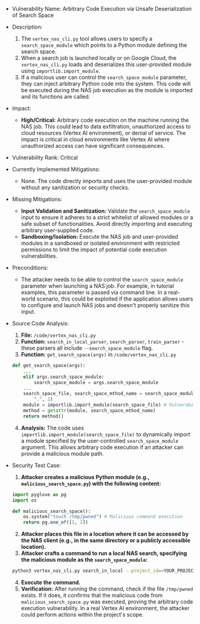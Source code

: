 - Vulnerability Name: Arbitrary Code Execution via Unsafe Deserialization of Search Space

- Description:
    1. The `vertex_nas_cli.py` tool allows users to specify a `search_space_module` which points to a Python module defining the search space.
    2. When a search job is launched locally or on Google Cloud, the `vertex_nas_cli.py`  loads and deserializes this user-provided module using `importlib.import_module`.
    3. If a malicious user can control the `search_space_module` parameter, they can inject arbitrary Python code into the system. This code will be executed during the NAS job execution as the module is imported and its functions are called.

- Impact:
    *   **High/Critical:** Arbitrary code execution on the machine running the NAS job. This could lead to data exfiltration, unauthorized access to cloud resources (Vertex AI environment), or denial of service. The impact is critical in cloud environments like Vertex AI where unauthorized access can have significant consequences.

- Vulnerability Rank: Critical

- Currently Implemented Mitigations:
    *   None. The code directly imports and uses the user-provided module without any sanitization or security checks.

- Missing Mitigations:
    *   **Input Validation and Sanitization:**  Validate the `search_space_module` input to ensure it adheres to a strict whitelist of allowed modules or a safe subset of functionalities. Avoid directly importing and executing arbitrary user-supplied code.
    *   **Sandboxing/Isolation:** Execute the NAS job and user-provided modules in a sandboxed or isolated environment with restricted permissions to limit the impact of potential code execution vulnerabilities.

- Preconditions:
    *   The attacker needs to be able to control the `search_space_module` parameter when launching a NAS job. For example, in tutorial examples, this parameter is passed via command line. In a real-world scenario, this could be exploited if the application allows users to configure and launch NAS jobs and doesn't properly sanitize this input.

- Source Code Analysis:
    1. **File:** `/code/vertex_nas_cli.py`
    2. **Function:** `search_in_local_parser`, `search_parser`, `train_parser` - these parsers all include `--search_space_module` flag.
    3. **Function:** `get_search_space(args)` in `/code/vertex_nas_cli.py`
    ```python
    def get_search_space(args):
        ...
        elif args.search_space_module:
            search_space_module = args.search_space_module
        ...
        search_space_file, search_space_mthod_name = search_space_module.rsplit(
            ".", 1)
        module = importlib.import_module(search_space_file) # Vulnerability Point
        method = getattr(module, search_space_mthod_name)
        return method()
    ```
    4. **Analysis:** The code uses `importlib.import_module(search_space_file)` to dynamically import a module specified by the user-controlled `search_space_module` argument. This allows arbitrary code execution if an attacker can provide a malicious module path.

- Security Test Case:
    1. **Attacker creates a malicious Python module (e.g., `malicious_search_space.py`) with the following content:**
    ```python
    import pyglove as pg
    import os

    def malicious_search_space():
        os.system("touch /tmp/pwned") # Malicious command execution
        return pg.one_of([1, 2])
    ```
    2. **Attacker places this file in a location where it can be accessed by the NAS client (e.g., in the same directory or a publicly accessible location).**
    3. **Attacker crafts a command to run a local NAS search, specifying the malicious module as the `search_space_module`:**
    ```sh
    python3 vertex_nas_cli.py search_in_local --project_id=<YOUR_PROJECT_ID> --trainer_docker_id=<DOCKER_ID> --region=<REGION> --search_space_module=malicious_search_space --local_output_dir=/tmp/nas_tutorial --search_docker_flags search_space='malicious_search_space'
    ```
    4. **Execute the command.**
    5. **Verification:** After running the command, check if the file `/tmp/pwned` exists. If it does, it confirms that the malicious code from `malicious_search_space.py` was executed, proving the arbitrary code execution vulnerability. In a real Vertex AI environment, the attacker could perform actions within the project's scope.